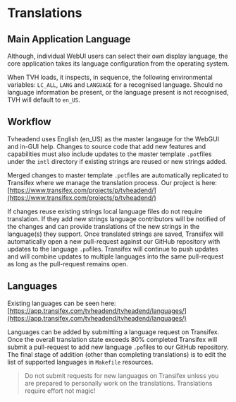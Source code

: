 # Translations

## Main Application Language

Although, individual WebUI users can select their own display language, the core application takes its language configuration from the operating system.

When TVH loads, it inspects, in sequence, the following environmental variables: `LC_ALL`, `LANG` and `LANGUAGE` for a recognised language. Should no language information be present, or the language present is not recognised, TVH will default to `en_US`.

## Workflow

Tvheadend uses English (en\_US) as the master langauge for the WebGUI and in-GUI help. Changes to source code that add new features and capabilities must also include updates to the master template `.pot`files under the `intl` directory if existing strings are reused or new strings added.

Merged changes to master template `.pot`files are automatically replicated to Transifex where we manage the translation process. Our project is here: [https://www.transifex.com/projects/p/tvheadend/](https://www.transifex.com/projects/p/tvheadend/)

If changes reuse existing strings local language files do not require translation. If they add new strings language contributors will be notified of the changes and can provide translations of the new strings in the language(s) they support. Once translated strings are saved, Transifex will automatically open a new pull-request against our GitHub repository with updates to the language `.po`files. Transifex will continue to push updates and will combine updates to multiple languages into the same pull-request as long as the pull-request remains open.

## Languages

Existing languages can be seen here: [https://app.transifex.com/tvheadend/tvheadend/languages/](https://app.transifex.com/tvheadend/tvheadend/languages/)

Languages can be added by submitting a language request on Transifex. Once the overall translation state exceeds 80% completed Transifex will submit a pull-request to add new language `.po`files to our GitHub repository. The final stage of addition (other than completing translations) is to edit the list of supported languages in `Makefile` resources.

> Do not submit requests for new languages on Transifex unless you are prepared to personally work on the translations. Translations require effort not magic!&#x20;
